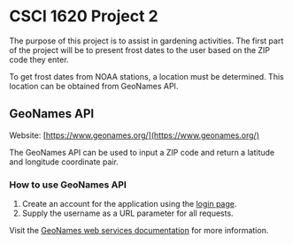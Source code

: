 # CSCI 1620 Project 2

The purpose of this project is to assist in gardening activities. The first
part of the project will be to present frost dates to the user based on the ZIP
code they enter.

To get frost dates from NOAA stations, a location must be determined. This
location can be obtained from GeoNames API.

## GeoNames API

Website: [https://www.geonames.org/](https://www.geonames.org/)

The GeoNames API can be used to input a ZIP code and return a latitude and
longitude coordinate pair.

### How to use GeoNames API

1. Create an account for the application using the [login page](https://www.geonames.org/login).
2. Supply the username as a URL parameter for all requests.

Visit the [GeoNames web services documentation](https://www.geonames.org/export/web-services.html) for more information.
